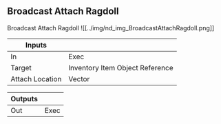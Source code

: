 ## Broadcast Attach Ragdoll
Broadcast Attach Ragdoll
![[../img/nd_img_BroadcastAttachRagdoll.png]]

|Inputs||
|--|--|
| In | Exec |
| Target | Inventory Item Object Reference |
| Attach Location | Vector |

|Outputs||
|--|--|
| Out | Exec |
